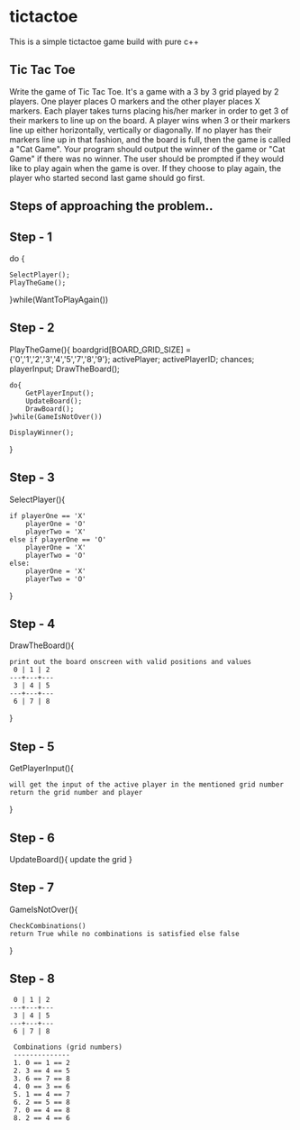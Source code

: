 # tictactoe
This is a simple tictactoe game build with pure c++

Tic Tac Toe
------------

Write the game of Tic Tac Toe. It's a game with a 3 by 3 grid played by 2 players. 
One player places O markers and the other player places X markers. Each player takes 
turns placing his/her marker in order to get 3 of their markers to line up on the board. 
A player wins when 3 or their markers line up either horizontally, vertically or diagonally. 
If no player has their markers line up in that fashion, and the board is full, then the 
game is called a "Cat Game". Your program should output the winner of the game or "Cat Game" 
if there was no winner. The user should be prompted if they would like to play again when the 
game is over. If they choose to play again, the player who started second last game should go first.

## Steps of approaching the problem..

Step - 1
--------

do {
	
	SelectPlayer();
	PlayTheGame();

}while(WantToPlayAgain())

Step - 2
--------

PlayTheGame(){
	boardgrid[BOARD_GRID_SIZE] = {'0','1','2','3','4','5','7','8','9'};
	activePlayer; 
	activePlayerID;
	chances;
	playerInput;
	DrawTheBoard();
	
	do{
		GetPlayerInput();
		UpdateBoard();
		DrawBoard();
	}while(GameIsNotOver())

	DisplayWinner();

}

Step - 3
--------

SelectPlayer(){
	
	if playerOne == 'X'
		playerOne = 'O'
		playerTwo = 'X'
	else if playerOne == 'O'
		playerOne = 'X'
		playerTwo = 'O'
	else:
		playerOne = 'X'
		playerTwo = 'O'
}

Step - 4
--------

DrawTheBoard(){
	
	print out the board onscreen with valid positions and values
	 0 | 1 | 2
	---+---+---
	 3 | 4 | 5
	---+---+---
	 6 | 7 | 8

}

Step - 5
--------
GetPlayerInput(){
	
	will get the input of the active player in the mentioned grid number
	return the grid number and player 
}


Step - 6
--------

UpdateBoard(){
	update the grid 
}

Step - 7
--------

GameIsNotOver(){
	
	CheckCombinations()
	return True while no combinations is satisfied else false

}

Step - 8
--------
	 0 | 1 | 2
	---+---+---
	 3 | 4 | 5
	---+---+---
	 6 | 7 | 8

	 Combinations (grid numbers)
	 --------------
	 1. 0 == 1 == 2
	 2. 3 == 4 == 5
	 3. 6 == 7 == 8
	 4. 0 == 3 == 6
	 5. 1 == 4 == 7
	 6. 2 == 5 == 8
	 7. 0 == 4 == 8
	 8. 2 == 4 == 6

